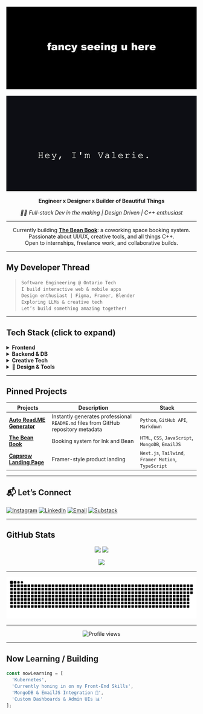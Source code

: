 <p align="center">
  <img src="banner.jpeg" alt="Valerie's banner" width="1200" />
</p>


<p align="center">
  <img src="typing-valerie.gif" alt="Typing animation that says 'Hey, I'm Valerie'" />
</p>


<p align="center"><strong>Engineer x Designer x Builder of Beautiful Things</strong></p>



 

<p align="center">
  <em>👩‍💻 Full-stack Dev in the making | Design Driven | C++ enthusiast</em>
</p>

---

<p align="center">
   Currently building <strong><a href="https://github.com/valerie-ekeigwe/The-Bean-Book">The Bean Book</a></strong>: a coworking space booking system.<br/>
   Passionate about UI/UX, creative tools, and all things C++.<br/>
   Open to internships, freelance work, and collaborative builds.
</p>

---

##  My Developer Thread
>  `Software Engineering @ Ontario Tech`  
>  `I build interactive web & mobile apps`  
>  `Design enthusiast | Figma, Framer, Blender`  
>  `Exploring LLMs & creative tech`  
>  `Let’s build something amazing together!`  

---

## Tech Stack (click to expand)

<details>
  <summary><strong> Frontend</strong></summary>
  <p>
    <img src="https://img.shields.io/badge/HTML-E34F26?style=for-the-badge&logo=html5&logoColor=white"/>
    <img src="https://img.shields.io/badge/CSS-1572B6?style=for-the-badge&logo=css3&logoColor=white"/>
    <img src="https://img.shields.io/badge/JavaScript-F7DF1E?style=for-the-badge&logo=javascript&logoColor=black"/>
    <img src="https://img.shields.io/badge/React-61DAFB?style=for-the-badge&logo=react&logoColor=black"/>
    <img src="https://img.shields.io/badge/Next.js-000000?style=for-the-badge&logo=nextdotjs&logoColor=white"/>
    <img src="https://img.shields.io/badge/Tailwind-38B2AC?style=for-the-badge&logo=tailwind-css&logoColor=white"/>
    <img src="https://img.shields.io/badge/GSAP-88CE02?style=for-the-badge&logo=greensock&logoColor=white"/>
    <img src="https://img.shields.io/badge/Framer-000000?style=for-the-badge&logo=framer&logoColor=white"/>
  </p>
</details>

<details>
  <summary><strong> Backend & DB</strong></summary>
  <p>
    <img src="https://img.shields.io/badge/Node.js-339933?style=for-the-badge&logo=node.js&logoColor=white"/>
    <img src="https://img.shields.io/badge/Express-000000?style=for-the-badge&logo=express&logoColor=white"/>
    <img src="https://img.shields.io/badge/MongoDB-47A248?style=for-the-badge&logo=mongodb&logoColor=white"/>
    <img src="https://img.shields.io/badge/Prisma-000000?style=for-the-badge&logo=prisma&logoColor=white"/>
    <img src="https://img.shields.io/badge/EmailJS-0066CC?style=for-the-badge&logo=maildotru&logoColor=white"/>
  </p>
</details>

<details>
  <summary><strong> Creative Tech</strong></summary>
  <p>
    <img src="https://img.shields.io/badge/Three.js-000000?style=for-the-badge&logo=three.js&logoColor=white"/>
    <img src="https://img.shields.io/badge/WebGL-FF6F61?style=for-the-badge&logo=webgl&logoColor=white"/>
    <img src="https://img.shields.io/badge/Framer Motion-000000?style=for-the-badge&logo=framer&logoColor=white"/>
    <img src="https://img.shields.io/badge/Shaders-8464FD?style=for-the-badge&logo=shader&logoColor=white"/>
  </p>
</details>

<details>
  <summary><strong>📱 Design & Tools</strong></summary>
  <p>
    <img src="https://img.shields.io/badge/Figma-F24E1E?style=for-the-badge&logo=figma&logoColor=white"/>
    <img src="https://img.shields.io/badge/Blender-F5792A?style=for-the-badge&logo=blender&logoColor=white"/>
    <img src="https://img.shields.io/badge/Adobe CC-FF0000?style=for-the-badge&logo=adobecreativecloud&logoColor=white"/>
    <img src="https://img.shields.io/badge/Git-F05032?style=for-the-badge&logo=git&logoColor=white"/>
    <img src="https://img.shields.io/badge/GitHub-181717?style=for-the-badge&logo=github&logoColor=white"/>
    <img src="https://img.shields.io/badge/VS Code-007ACC?style=for-the-badge&logo=visual-studio-code&logoColor=white"/>
  </p>
</details>

---

##  Pinned Projects

|  Projects | Description | Stack |
|-----------|-------------|-------|
|  [**Auto Read.ME Generator**](https://github.com/valerie-ekeigwe/Auto-Read-Me-Generator) | Instantly generates professional `README.md` files from GitHub repository metadata | `Python`, `GitHub API`, `Markdown` |
|  [**The Bean Book**](https://github.com/valerie-ekeigwe/The-Bean-Book) | Booking system for Ink and Bean | `HTML`, `CSS`, `JavaScript`, `MongoDB`, `EmailJS` |
|  [**Capsrow Landing Page**](https://github.com/valerie-ekeigwe/Capsrow-Landing-Page) | Framer-style product landing | `Next.js`, `Tailwind`, `Framer Motion`, `TypeScript` |

---

## 📬 Let’s Connect

[![Instagram](https://img.shields.io/badge/Instagram-%23E4405F.svg?style=for-the-badge&logo=instagram&logoColor=white)](https://instagram.com/valerieekeigwe)
[![LinkedIn](https://img.shields.io/badge/LinkedIn-%230077B5.svg?style=for-the-badge&logo=linkedin&logoColor=white)](https://www.linkedin.com/in/valerie-ekeigwe-804ba1320/)
[![Email](https://img.shields.io/badge/Email-D14836?style=for-the-badge&logo=gmail&logoColor=white)](mailto:valeriecekeigwe@gmail.com)
[![Substack](https://img.shields.io/badge/Substack-%23FF6719.svg?style=for-the-badge&logo=substack&logoColor=white)](https://valerieekeigwe.substack.com/)

---

##  GitHub Stats

<p align="center">
  <img src="https://github-readme-stats.vercel.app/api?username=valerie-ekeigwe&theme=tokyonight&show_icons=true&hide_border=false" width="45%" />
  <img src="https://github-readme-streak-stats.herokuapp.com/?user=valerie-ekeigwe&theme=tokyonight&hide_border=false" width="45%" />
</p>

<p align="center">
  <img src="https://github-readme-stats.vercel.app/api/top-langs/?username=valerie-ekeigwe&layout=compact&theme=radical" />
</p>

---
 
<p align="center">
  <picture>
    <source media="(prefers-color-scheme: dark)" srcset="https://raw.githubusercontent.com/valerie-ekeigwe/github-snake/output/github-contribution-grid-snake-dark.svg">
    <img alt="Valerie's GitHub contribution snake" src="https://raw.githubusercontent.com/valerie-ekeigwe/github-snake/output/github-contribution-grid-snake-dark.svg">
  </picture>
</p>

---

<p align="center">
  <img src="https://komarev.com/ghpvc/?username=valerie-ekeigwe&color=blue" alt="Profile views" />
</p>

---

##  Now Learning / Building

```js
const nowLearning = [
  'Kubernetes',
  'Currently honing in on my Front-End Skills',
  'MongoDB & EmailJS Integration 💌',
  'Custom Dashboards & Admin UIs 📊'
];
